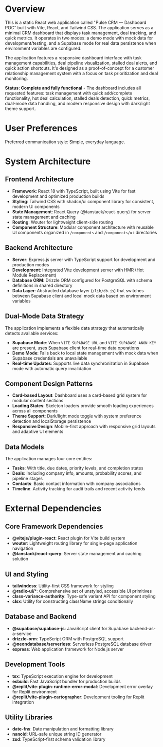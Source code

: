 # Overview

This is a static React web application called "Pulse CRM — Dashboard POC" built with Vite, React, and Tailwind CSS. The application serves as a minimal CRM dashboard that displays task management, deal tracking, and quick metrics. It operates in two modes: a demo mode with mock data for development/testing, and a Supabase mode for real data persistence when environment variables are configured.

The application features a responsive dashboard interface with task management capabilities, deal pipeline visualization, stalled deal alerts, and quick action shortcuts. It's designed as a proof-of-concept for a customer relationship management system with a focus on task prioritization and deal monitoring.

**Status: Complete and fully functional** - The dashboard includes all requested features: task management with quick add/complete functionality, hot deal calculation, stalled deals detection, quick metrics, dual-mode data handling, and modern responsive design with dark/light theme support.

# User Preferences

Preferred communication style: Simple, everyday language.

# System Architecture

## Frontend Architecture
- **Framework**: React 18 with TypeScript, built using Vite for fast development and optimized production builds
- **Styling**: Tailwind CSS with shadcn/ui component library for consistent, modern UI components
- **State Management**: React Query (@tanstack/react-query) for server state management and caching
- **Routing**: Wouter for lightweight client-side routing
- **Component Structure**: Modular component architecture with reusable UI components organized in `/components` and `/components/ui` directories

## Backend Architecture
- **Server**: Express.js server with TypeScript support for development and production modes
- **Development**: Integrated Vite development server with HMR (Hot Module Replacement)
- **Database ORM**: Drizzle ORM configured for PostgreSQL with schema definitions in shared directory
- **Data Layer**: Abstracted database layer (`/lib/db.js`) that switches between Supabase client and local mock data based on environment variables

## Dual-Mode Data Strategy
The application implements a flexible data strategy that automatically detects available services:
- **Supabase Mode**: When `VITE_SUPABASE_URL` and `VITE_SUPABASE_ANON_KEY` are present, uses Supabase client for real-time data operations
- **Demo Mode**: Falls back to local state management with mock data when Supabase credentials are unavailable
- **Real-time Updates**: Supports live data synchronization in Supabase mode with automatic query invalidation

## Component Design Patterns
- **Card-based Layout**: Dashboard uses a card-based grid system for modular content sections
- **Loading States**: Skeleton loaders provide smooth loading experiences across all components
- **Theme Support**: Dark/light mode toggle with system preference detection and localStorage persistence
- **Responsive Design**: Mobile-first approach with responsive grid layouts and adaptive UI elements

## Data Models
The application manages four core entities:
- **Tasks**: With title, due dates, priority levels, and completion states
- **Deals**: Including company info, amounts, probability scores, and pipeline stages
- **Contacts**: Basic contact information with company associations
- **Timeline**: Activity tracking for audit trails and recent activity feeds

# External Dependencies

## Core Framework Dependencies
- **@vitejs/plugin-react**: React plugin for Vite build system
- **wouter**: Lightweight routing library for single-page application navigation
- **@tanstack/react-query**: Server state management and caching solution

## UI and Styling
- **tailwindcss**: Utility-first CSS framework for styling
- **@radix-ui/***: Comprehensive set of unstyled, accessible UI primitives
- **class-variance-authority**: Type-safe variant API for component styling
- **clsx**: Utility for constructing className strings conditionally

## Database and Backend
- **@supabase/supabase-js**: JavaScript client for Supabase backend-as-a-service
- **drizzle-orm**: TypeScript ORM with PostgreSQL support
- **@neondatabase/serverless**: Serverless PostgreSQL database driver
- **express**: Web application framework for Node.js server

## Development Tools
- **tsx**: TypeScript execution engine for development
- **esbuild**: Fast JavaScript bundler for production builds
- **@replit/vite-plugin-runtime-error-modal**: Development error overlay for Replit environment
- **@replit/vite-plugin-cartographer**: Development tooling for Replit integration

## Utility Libraries
- **date-fns**: Date manipulation and formatting library
- **nanoid**: URL-safe unique string ID generator
- **zod**: TypeScript-first schema validation library